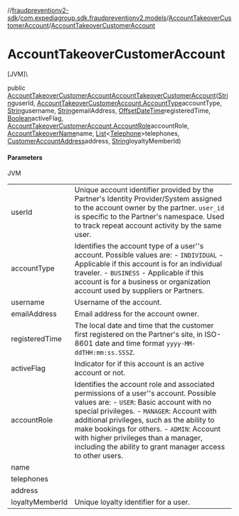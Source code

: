 //[fraudpreventionv2-sdk](../../../index.md)/[com.expediagroup.sdk.fraudpreventionv2.models](../index.md)/[AccountTakeoverCustomerAccount](index.md)/[AccountTakeoverCustomerAccount](-account-takeover-customer-account.md)

# AccountTakeoverCustomerAccount

[JVM]\

public [AccountTakeoverCustomerAccount](index.md)[AccountTakeoverCustomerAccount](-account-takeover-customer-account.md)([String](https://docs.oracle.com/javase/8/docs/api/java/lang/String.html)userId, [AccountTakeoverCustomerAccount.AccountType](-account-type/index.md)accountType, [String](https://docs.oracle.com/javase/8/docs/api/java/lang/String.html)username, [String](https://docs.oracle.com/javase/8/docs/api/java/lang/String.html)emailAddress, [OffsetDateTime](https://docs.oracle.com/javase/8/docs/api/java/time/OffsetDateTime.html)registeredTime, [Boolean](https://docs.oracle.com/javase/8/docs/api/java/lang/Boolean.html)activeFlag, [AccountTakeoverCustomerAccount.AccountRole](-account-role/index.md)accountRole, [AccountTakeoverName](../-account-takeover-name/index.md)name, [List](https://docs.oracle.com/javase/8/docs/api/java/util/List.html)&lt;[Telephone](../-telephone/index.md)&gt;telephones, [CustomerAccountAddress](../-customer-account-address/index.md)address, [String](https://docs.oracle.com/javase/8/docs/api/java/lang/String.html)loyaltyMemberId)

#### Parameters

JVM

| | |
|---|---|
| userId | Unique account identifier provided by the Partner's Identity Provider/System assigned to the account owner by the partner. `user_id` is specific to the Partner's namespace. Used to track repeat account activity by the same user. |
| accountType | Identifies the account type of a user''s account. Possible values are: - `INDIVIDUAL` - Applicable if this account is for an individual traveler. - `BUSINESS` - Applicable if this account is for a business or organization account used by suppliers or Partners. |
| username | Username of the account. |
| emailAddress | Email address for the account owner. |
| registeredTime | The local date and time that the customer first registered on the Partner's site, in ISO-8601 date and time format `yyyy-MM-ddTHH:mm:ss.SSSZ`. |
| activeFlag | Indicator for if this account is an active account or not. |
| accountRole | Identifies the account role and associated permissions of a user''s account. Possible values are: - `USER`: Basic account with no special privileges. - `MANAGER`: Account with additional privileges, such as the ability to make bookings for others. - `ADMIN`: Account with higher privileges than a manager, including the ability to grant manager access to other users. |
| name |
| telephones |
| address |
| loyaltyMemberId | Unique loyalty identifier for a user. |
